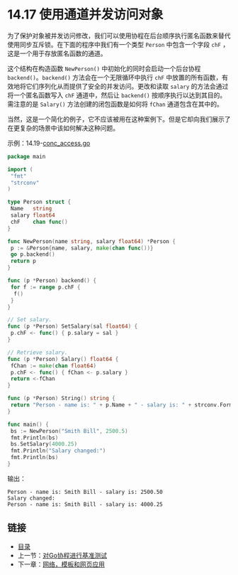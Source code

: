 # 14.17 使用通道并发访问对象

为了保护对象被并发访问修改，我们可以使用协程在后台顺序执行匿名函数来替代使用同步互斥锁。在下面的程序中我们有一个类型 `Person` 中包含一个字段 `chF` ，这是一个用于存放匿名函数的通道。

这个结构在构造函数 `NewPerson()` 中初始化的同时会启动一个后台协程 `backend()`。`backend()` 方法会在一个无限循环中执行 `chF` 中放置的所有函数，有效地将它们序列化从而提供了安全的并发访问。更改和读取 `salary` 的方法会通过将一个匿名函数写入 `chF` 通道中，然后让 `backend()` 按顺序执行以达到其目的。需注意的是 `Salary()` 方法创建的闭包函数是如何将 `fChan` 通道包含在其中的。

当然，这是一个简化的例子，它不应该被用在这种案例下。但是它却向我们展示了在更复杂的场景中该如何解决这种问题。

示例：14.19-[conc_access.go](examples/chapter_14/conc_access.go)

```go
package main

import (
 "fmt"
 "strconv"
)

type Person struct {
 Name   string
 salary float64
 chF    chan func()
}

func NewPerson(name string, salary float64) *Person {
 p := &Person{name, salary, make(chan func())}
 go p.backend()
 return p
}

func (p *Person) backend() {
 for f := range p.chF {
  f()
 }
}

// Set salary.
func (p *Person) SetSalary(sal float64) {
 p.chF <- func() { p.salary = sal }
}

// Retrieve salary.
func (p *Person) Salary() float64 {
 fChan := make(chan float64)
 p.chF <- func() { fChan <- p.salary }
 return <-fChan
}

func (p *Person) String() string {
 return "Person - name is: " + p.Name + " - salary is: " + strconv.FormatFloat(p.Salary(), 'f', 2, 64)
}

func main() {
 bs := NewPerson("Smith Bill", 2500.5)
 fmt.Println(bs)
 bs.SetSalary(4000.25)
 fmt.Println("Salary changed:")
 fmt.Println(bs)
}
```

输出：

```
Person - name is: Smith Bill - salary is: 2500.50
Salary changed:
Person - name is: Smith Bill - salary is: 4000.25
```

## 链接

- [目录](getting-started.md)
- 上一节：[对Go协程进行基准测试](14.16.md)
- 下一章：[网络，模板和网页应用](15.0.md)

